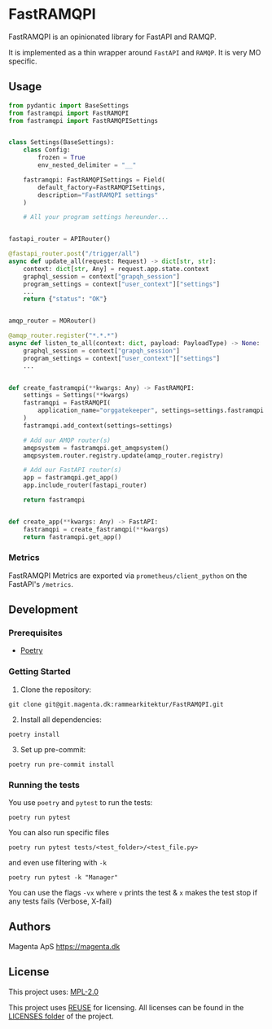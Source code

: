 <!--
SPDX-FileCopyrightText: 2021 Magenta ApS <https://magenta.dk>
SPDX-License-Identifier: MPL-2.0
-->

# FastRAMQPI

FastRAMQPI is an opinionated library for FastAPI and RAMQP.

It is implemented as a thin wrapper around `FastAPI` and `RAMQP`.
It is very MO specific.

## Usage

```python
from pydantic import BaseSettings
from fastramqpi import FastRAMQPI
from fastramqpi import FastRAMQPISettings


class Settings(BaseSettings):
    class Config:
        frozen = True
        env_nested_delimiter = "__"

    fastramqpi: FastRAMQPISettings = Field(
        default_factory=FastRAMQPISettings,
        description="FastRAMQPI settings"
    )

    # All your program settings hereunder...


fastapi_router = APIRouter()

@fastapi_router.post("/trigger/all")
async def update_all(request: Request) -> dict[str, str]:
    context: dict[str, Any] = request.app.state.context
    graphql_session = context["grapqh_session"]
    program_settings = context["user_context"]["settings"]
    ...
    return {"status": "OK"}


amqp_router = MORouter()

@amqp_router.register("*.*.*")
async def listen_to_all(context: dict, payload: PayloadType) -> None:
    graphql_session = context["grapqh_session"]
    program_settings = context["user_context"]["settings"]
    ...


def create_fastramqpi(**kwargs: Any) -> FastRAMQPI:
    settings = Settings(**kwargs)
    fastramqpi = FastRAMQPI(
        application_name="orggatekeeper", settings=settings.fastramqpi
    )
    fastramqpi.add_context(settings=settings)

    # Add our AMQP router(s)
    amqpsystem = fastramqpi.get_amqpsystem()
    amqpsystem.router.registry.update(amqp_router.registry)

    # Add our FastAPI router(s)
    app = fastramqpi.get_app()
    app.include_router(fastapi_router)

    return fastramqpi


def create_app(**kwargs: Any) -> FastAPI:
    fastramqpi = create_fastramqpi(**kwargs)
    return fastramqpi.get_app()
```

### Metrics
FastRAMQPI Metrics are exported via `prometheus/client_python` on the FastAPI's `/metrics`.

## Development

### Prerequisites

- [Poetry](https://github.com/python-poetry/poetry)

### Getting Started

1. Clone the repository:
```
git clone git@git.magenta.dk:rammearkitektur/FastRAMQPI.git
```

2. Install all dependencies:
```
poetry install
```

3. Set up pre-commit:
```
poetry run pre-commit install
```

### Running the tests

You use `poetry` and `pytest` to run the tests:

`poetry run pytest`

You can also run specific files

`poetry run pytest tests/<test_folder>/<test_file.py>`

and even use filtering with `-k`

`poetry run pytest -k "Manager"`

You can use the flags `-vx` where `v` prints the test & `x` makes the test stop if any tests fails (Verbose, X-fail)

## Authors

Magenta ApS <https://magenta.dk>

## License

This project uses: [MPL-2.0](LICENSES/MPL-2.0.txt)

This project uses [REUSE](https://reuse.software) for licensing.
All licenses can be found in the [LICENSES folder](LICENSES/) of the project.
